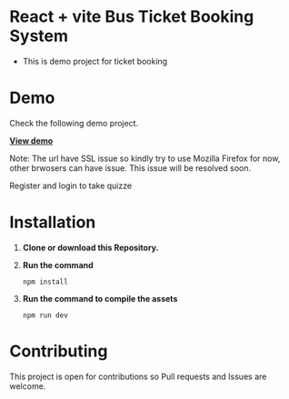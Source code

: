 # React + vite Bus Ticket Booking System

-   This is demo project for ticket booking


# Demo

Check the following demo project. 

**[View demo](http://laravel-quizze-2d95963d3b55.herokuapp.com)**

Note: The url have SSL issue so kindly try to use Mozilla Firefox for now, other brwosers can have issue. This issue will be resolved soon.

Register and login to take quizze

# Installation

1. **Clone or download this Repository.**
2. **Run the command**

    ```
    npm install
    ```

3. **Run the command to compile the assets**
    ```
    npm run dev
    ```

# Contributing

This project is open for contributions so Pull requests and Issues are welcome.
